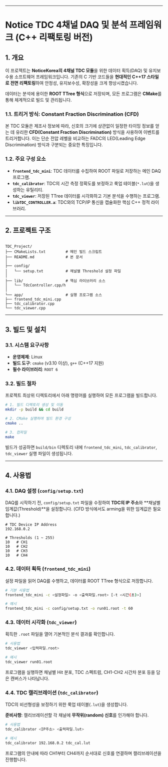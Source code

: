 -----

# Notice TDC 4채널 DAQ 및 분석 프레임워크 (C++ 리팩토링 버전)

## 1\. 개요

이 프로젝트는 **NoticeKorea의 4채널 TDC 모듈**을 위한 데이터 획득(DAQ) 및 유지보수용 소프트웨어 프레임워크입니다. 기존의 C 기반 코드들을 **현대적인 C++17 스타일로 전면 리팩토링**하여 안정성, 유지보수성, 확장성을 크게 향상시켰습니다.

데이터는 분석에 용이한 **ROOT TTree 형식**으로 저장되며, 모든 프로그램은 **CMake**를 통해 체계적으로 빌드 및 관리됩니다.

### 1.1. 트리거 방식: Constant Fraction Discrimination (CFD)

본 TDC 모듈은 제조사 정보에 따라, 신호의 크기에 상관없이 일정한 타이밍 정보를 얻는 데 유리한 **CFD(Constant Fraction Discrimination)** 방식을 사용하여 이벤트를 트리거합니다. 이는 단순 전압 레벨을 비교하는 FADC의 LED(Leading Edge Discrimination) 방식과 구분되는 중요한 특징입니다.

### 1.2. 주요 구성 요소

  * **`frontend_tdc_mini`**: TDC 데이터를 수집하여 ROOT 파일로 저장하는 메인 DAQ 프로그램.
  * **`tdc_calibrator`**: TDC의 시간 측정 정확도를 보정하고 룩업 테이블(`*.lut`)을 생성하는 유틸리티.
  * **`tdc_viewer`**: 저장된 TTree 데이터를 시각화하고 기본 분석을 수행하는 프로그램.
  * **`libTDC_CONTROLLER.a`**: TDC와의 TCP/IP 통신을 캡슐화한 핵심 C++ 정적 라이브러리.

-----

## 2\. 프로젝트 구조

```

TDC_Project/
├── CMakeLists.txt         # 메인 빌드 스크립트
├── README.md              # 본 문서
│
├── config/
│   └── setup.txt          # 채널별 Threshold 설정 파일
│
├── lib/                   # 핵심 라이브러리 소스
│   └── TdcController.cpp/h
│
└── app/                   # 실행 프로그램 소스
├── frontend_tdc_mini.cpp
├── tdc_calibrator.cpp
└── tdc_viewer.cpp

```

-----

## 3\. 빌드 및 설치

### 3.1. 시스템 요구사항

  * **운영체제**: Linux
  * **빌드 도구**: `cmake` (v3.10 이상), `g++` (C++17 지원)
  * **필수 라이브러리**: `ROOT 6`

### 3.2. 빌드 절차

프로젝트 최상위 디렉토리에서 아래 명령어를 실행하여 모든 프로그램을 빌드합니다.

```bash
# 1. 빌드 디렉토리 생성 및 이동
mkdir -p build && cd build

# 2. CMake 실행하여 빌드 환경 구성
cmake ..

# 3. 컴파일
make
```

빌드가 성공하면 `build/bin` 디렉토리 내에 `frontend_tdc_mini`, `tdc_calibrator`, `tdc_viewer` 실행 파일이 생성됩니다.

-----

## 4\. 사용법

### 4.1. DAQ 설정 (`config/setup.txt`)

DAQ를 시작하기 전, `config/setup.txt` 파일을 수정하여 **TDC의 IP 주소**와 \*\*채널별 임계값(Threshold)\*\*을 설정합니다. (CFD 방식에서도 arming을 위한 임계값은 필요합니다.)

```text
# TDC Device IP Address
192.168.0.2

# Thresholds (1 ~ 255)
10   # CH1 
10   # CH2
10   # CH3
10   # CH4
```

### 4.2. 데이터 획득 (`frontend_tdc_mini`)

설정 파일을 읽어 DAQ를 수행하고, 데이터를 ROOT TTree 형식으로 저장합니다.

```bash
# 기본 사용법
frontend_tdc_mini -c <설정파일> -o <출력파일.root> [-t <시간(초)>]

# 예시
frontend_tdc_mini -c config/setup.txt -o run01.root -t 60
```

### 4.3. 데이터 시각화 (`tdc_viewer`)

획득한 `.root` 파일을 열어 기본적인 분석 결과를 확인합니다.

```bash
# 사용법
tdc_viewer <입력파일.root>

# 예시
tdc_viewer run01.root
```

프로그램을 실행하면 채널별 Hit 분포, TDC 스펙트럼, CH1-CH2 시간차 분포 등을 담은 캔버스가 나타납니다.

### 4.4. TDC 캘리브레이션 (`tdc_calibrator`)

TDC의 비선형성을 보정하기 위한 룩업 테이블(`.lut`)을 생성합니다.

**준비사항**: 캘리브레이션할 각 채널에 **무작위(random) 신호**를 인가해야 합니다.

```bash
# 사용법
tdc_calibrator <IP주소> <출력파일.lut>

# 예시
tdc_calibrator 192.168.0.2 tdc_cal.lut
```

프로그램의 안내에 따라 CH1부터 CH4까지 순서대로 신호를 연결하며 캘리브레이션을 진행합니다.
